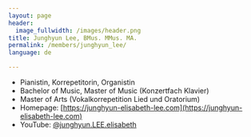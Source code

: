 ```yaml
---
layout: page
header:
  image_fullwidth: /images/header.png
title: Junghyun Lee, BMus. MMus. MA.
permalink: /members/junghyun_lee/
language: de

---
```


* Pianistin, Korrepetitorin, Organistin
* Bachelor of Music, Master of Music (Konzertfach Klavier)
* Master of Arts (Vokalkorrepetition Lied und Oratorium)
* Homepage: [https://junghyun-elisabeth-lee.com](https://junghyun-elisabeth-lee.com)
* YouTube: [@junghyun.LEE.elisabeth](https://www.youtube.com/@junghyun.LEE.elisabeth)

